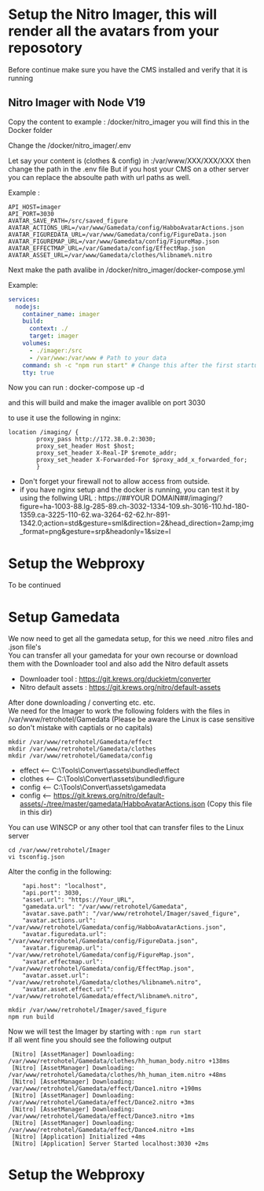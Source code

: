 # Setup the Nitro Imager, this will render all the avatars from your reposotory  
Before continue make sure you have the CMS installed and verify that it is running  

## Nitro Imager with Node V19

Copy the content to example : /docker/nitro_imager you will find this in the Docker folder

Change the /docker/nitro_imager/.env

Let say your content is (clothes & config) in :/var/www/XXX/XXX/XXX then change the path in the .env file
But if you host your CMS on a other server you can replace the absoulte path with url paths as well.

Example :
```env
API_HOST=imager
API_PORT=3030
AVATAR_SAVE_PATH=/src/saved_figure
AVATAR_ACTIONS_URL=/var/www/Gamedata/config/HabboAvatarActions.json
AVATAR_FIGUREDATA_URL=/var/www/Gamedata/config/FigureData.json
AVATAR_FIGUREMAP_URL=/var/www/Gamedata/config/FigureMap.json
AVATAR_EFFECTMAP_URL=/var/Gamedata/config/EffectMap.json
AVATAR_ASSET_URL=/var/www/Gamedata/clothes/%libname%.nitro
```
Next make the path avalibe in /docker/nitro_imager/docker-compose.yml

Example:

```yml
services:
  nodejs:
    container_name: imager
    build:
      context: ./
      target: imager
    volumes:
      - ./imager:/src
      - /var/www:/var/www # Path to your data
    command: sh -c "npm run start" # Change this after the first startup of the docker !
    tty: true
```

Now you can run : docker-compose up -d 

and this will build and make the imager avalible on port 3030

to use it use the following in nginx:

```
location /imaging/ {
        proxy_pass http://172.38.0.2:3030;
        proxy_set_header Host $host;
        proxy_set_header X-Real-IP $remote_addr;
        proxy_set_header X-Forwarded-For $proxy_add_x_forwarded_for;
        }
```

* Don't forget your firewall not to allow access from outside.
* if you have nginx setup and the docker is running, you can test it by using the follwing URL : https://##YOUR DOMAIN##/imaging/?figure=ha-1003-88.lg-285-89.ch-3032-1334-109.sh-3016-110.hd-180-1359.ca-3225-110-62.wa-3264-62-62.hr-891-1342.0;action=std&gesture=sml&direction=2&head_direction=2amp;img_format=png&gesture=srp&headonly=1&size=l

# Setup the Webproxy
To be continued

# Setup Gamedata  

We now need to get all the gamedata setup, for this we need .nitro files and .json file's  
You can transfer all your gamedata for your own recourse or download them with the Downloader tool and also add the Nitro default assets  
- Downloader tool : https://git.krews.org/duckietm/converter
- Nitro default assets : https://git.krews.org/nitro/default-assets  

After done downloading / converting etc. etc.  
We need for the Imager to work the following folders with the files in /var/www/retrohotel/Gamedata  (Please be aware the Linux is case sensitive so don't mistake with captials or no capitals)  

```shell
mkdir /var/www/retrohotel/Gamedata/effect
mkdir /var/www/retrohotel/Gamedata/clothes
mkdir /var/www/retrohotel/Gamedata/config
```

* effect <-- C:\Tools\Convert\assets\bundled\effect
* clothes <-- C:\Tools\Convert\assets\bundled\figure
* config  <-- C:\Tools\Convert\assets\gamedata
* config  <-- https://git.krews.org/nitro/default-assets/-/tree/master/gamedata/HabboAvatarActions.json (Copy this file in this dir)  

You can use WINSCP or any other tool that can transfer files to the Linux server  

```shell
cd /var/www/retrohotel/Imager
vi tsconfig.json
```
Alter the config in the following:

```text
    "api.host": "localhost",
    "api.port": 3030,
    "asset.url": "https://Your_URL",
    "gamedata.url": "/var/www/retrohotel/Gamedata",
    "avatar.save.path": "/var/www/retrohotel/Imager/saved_figure",
    "avatar.actions.url": "/var/www/retrohotel/Gamedata/config/HabboAvatarActions.json",
    "avatar.figuredata.url": "/var/www/retrohotel/Gamedata/config/FigureData.json",
    "avatar.figuremap.url": "/var/www/retrohotel/Gamedata/config/FigureMap.json",
    "avatar.effectmap.url": "/var/www/retrohotel/Gamedata/config/EffectMap.json",
    "avatar.asset.url": "/var/www/retrohotel/Gamedata/clothes/%libname%.nitro",
    "avatar.asset.effect.url": "/var/www/retrohotel/Gamedata/effect/%libname%.nitro",
```
```shell
mkdir /var/www/retrohotel/Imager/saved_figure
npm run build
```
Now we will test the Imager by starting with : ```npm run start```  
If all went fine you should see the following output  
```
 [Nitro] [AssetManager] Downloading: /var/www/retrohotel/Gamedata/clothes/hh_human_body.nitro +138ms
 [Nitro] [AssetManager] Downloading: /var/www/retrohotel/Gamedata/clothes/hh_human_item.nitro +48ms
 [Nitro] [AssetManager] Downloading: /var/www/retrohotel/Gamedata/effect/Dance1.nitro +190ms
 [Nitro] [AssetManager] Downloading: /var/www/retrohotel/Gamedata/effect/Dance2.nitro +3ms
 [Nitro] [AssetManager] Downloading: /var/www/retrohotel/Gamedata/effect/Dance3.nitro +1ms
 [Nitro] [AssetManager] Downloading: /var/www/retrohotel/Gamedata/effect/Dance4.nitro +1ms
 [Nitro] [Application] Initialized +4ms
 [Nitro] [Application] Server Started localhost:3030 +2ms
```

# Setup the Webproxy
